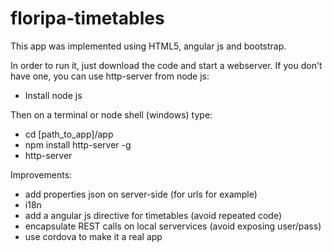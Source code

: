 # floripa-timetables

This app was implemented using HTML5, angular js and bootstrap.

In order to run it, just download the code and start a webserver. If you don't have one, you can use http-server from node js:

* Install node js

Then on a terminal or node shell (windows) type:
* cd [path_to_app]/app
* npm install http-server -g
* http-server




Improvements:
 * add properties json on server-side (for urls for example)
 * i18n
 * add a angular js directive for timetables (avoid repeated code)
 * encapsulate REST calls on local servervices (avoid exposing user/pass)
 * use cordova to make it a real app
 